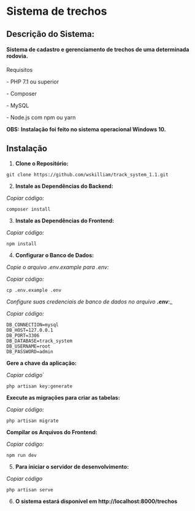<h1>Sistema de trechos</h1>

<h2>Descrição do Sistema:</h2>

<h4>Sistema de cadastro e gerenciamento de trechos de uma determinada rodovia.</h4>

<p>Requisitos</p>
<p>- PHP 7.1 ou superior</p>
<p>- Composer</p>
<p>- MySQL</p>
<p>- Node.js com npm ou yarn</p>

**OBS:** __Instalação foi feito no sistema operacional Windows 10.__
## Instalação ##

1. **Clone o Repositório:**

````
git clone https://github.com/wskilliam/track_system_1.1.git
````
2. **Instale as Dependências do Backend:**

_Copiar código:_

````
composer install
````

3. **Instale as Dependências do Frontend:**

_Copiar código:_
````
npm install
````

4. **Configurar o Banco de Dados:**

_Copie o arquivo .env.example para .env:_

_Copiar código:_
````
cp .env.example .env
`````

_Configure suas credenciais de banco de dados no arquivo **.env**:__

_Copiar código:_
````
DB_CONNECTION=mysql
DB_HOST=127.0.0.1
DB_PORT=3306
DB_DATABASE=track_system
DB_USERNAME=root
DB_PASSWORD=admin
`````
**Gere a chave da aplicação:**

_Copiar código_`

````
php artisan key:generate
`````

**Execute as migrações para criar as tabelas:**

_Copiar código:_
````
php artisan migrate
````
**Compilar os Arquivos do Frontend:**

_Copiar código:_
```
npm run dev
````

5. **Para iniciar o servidor de desenvolvimento:**

_Copiar código_
````
php artisan serve
````

6. **O sistema estará disponível em http://localhost:8000/trechos**
